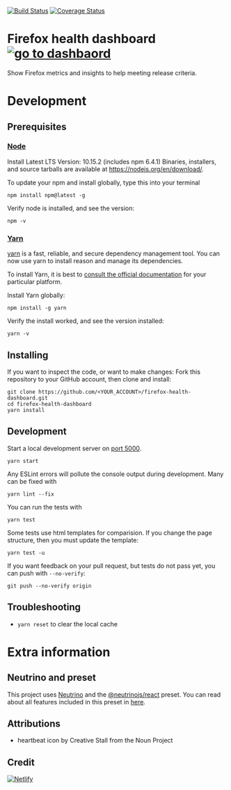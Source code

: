 [![Build Status](https://api.travis-ci.org/mozilla-frontend-infra/firefox-health-dashboard.svg?branch=master)](https://travis-ci.org/mozilla-frontend-infra/firefox-health-dashboard)
[![Coverage Status](https://coveralls.io/repos/github/mozilla-frontend-infra/firefox-health-dashboard/badge.svg?branch=master)](https://coveralls.io/github/mozilla-frontend-infra/firefox-health-dashboard?branch=master)

# Firefox health dashboard <a href="https://health.graphics/"> <img src="https://www.materialui.co/materialIcons/action/launch_black_36x36.png" alt="go to dashbaord"></a>

Show Firefox metrics and insights to help meeting release criteria.

# Development

## Prerequisites


### [Node](https://nodejs.org/en/)

Install Latest LTS Version: 10.15.2 (includes npm 6.4.1)
Binaries, installers, and source tarballs are available at
<https://nodejs.org/en/download/>.

To update your npm and install globally, type this into your terminal

```
npm install npm@latest -g

```
Verify node is installed, and see the version:

```
npm -v
```
### [Yarn](https://www.npmjs.com/package/yarn)

[yarn](https://yarnpkg.com/) is a fast, reliable, and secure dependency management tool. You can now use yarn to install reason and manage its dependencies.

To install Yarn, it is best to [consult the official documentation](https://yarnpkg.com/en/docs/install) for your particular platform.

Install Yarn globally:

```
npm install -g yarn

```
Verify the install worked, and see the version installed: 

```
yarn -v

```
## Installing

If you want to inspect the code, or want to make changes: Fork this repository to your GitHub account, then clone and install:

```
git clone https://github.com/<YOUR_ACCOUNT>/firefox-health-dashboard.git
cd firefox-health-dashboard
yarn install
```

## Development

Start a local development server on [port 5000](http://localhost:5000). 

```
yarn start
```

Any ESLint errors will pollute the console output during development. Many can be fixed with 

```
yarn lint --fix
```

You can run the tests with

```
yarn test 
``` 

Some tests use html templates for comparision.  If you change the page structure, then you must update the template:
 
```
yarn test -u
```

If you want feedback on your pull request, but tests do not pass yet, you can push with `--no-verify`:

```
git push --no-verify origin
``` 


## Troubleshooting

- `yarn reset` to clear the local cache

# Extra information

## Neutrino and preset

This project uses [Neutrino](https://github.com/neutrinojs/neutrino) and the
[@neutrinojs/react](https://neutrino.js.org/packages/react/) preset. You can read about all features included in this preset in [here](https://github.com/neutrinojs/neutrino/blob/master/docs/packages/react/README.md#features).

## Attributions

- heartbeat icon by Creative Stall from the Noun Project


## Credit

[![Netlify](https://www.netlify.com/img/global/badges/netlify-color-accent.svg)](https://www.netlify.com)
